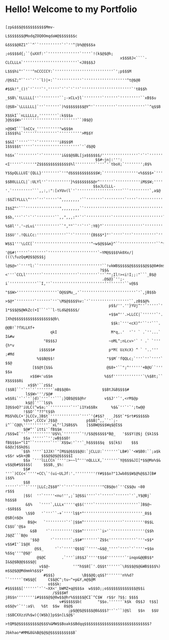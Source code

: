 # Hello! Welcome to my Portfolio

                                                                                                                                      
                                                                                                                                      
                                                                                                                                      
                                                                                                                                      
                                                                      [zp&$$$@$$$$$$$$$$Mmv-                                          
                                                                 L$$$$$$$@ModqZOQ0OmqdaW@$$$$$$$c                                     
                                                             &$$$$@8Z1"``^``''''''''''`'`''^|b%@@$$$a                                 
                                                         ;o$$$$d{;``{uXXf:'`''''''''''''''`''''`!(k$@$@h;                             
                                                       x$$$8J<````-CLCLLLn`''''''''''''''''''''''''`<J8$$$J                           
                                                     L$$$hi^'`'''^nCCCCCY:`''''''''''''''''''''''''''`';p$$$M                         
                                                   /@$$Z;^``''`'`'`l)|+:``'''''''''''`'''''''''''''''''''^t@$@8                       
                                                  #$$k!"_()!`'`'''`'.'''''`'`'`'`''`''''''''''''''''''''''`'t8$$h                     
                                                _$$B\`tLLLLL[''`''''''''``;-xCLv}l`''''''''`''''''`'''''''''``xB$$u                   
                                               (@$B>`\LLLLLL|`''`''''''`)%$$$$$$$$@Y^'`'''''''''`''''''''''''``^q$$B                  
                                              X$$kI``nLLLLLz,''''''''`:k$$$a   }@$$$W>'''''''''''''''''''''''''``)B$@}                
                                             >@$WI```lnCCv_''''''''''"w$$$m     i$$$$%i`'''''''''''''''`''''''''''>M$$Y               
                                             $$&I'`''''```'`'''''''''i8$$$M     1$$$$$t'''''`''''''''''''''''''''`'`d$@Q              
                                            h$$x``''''''''`'`''''''''i&$$@$BL[ja$$$$$$/''''''''''''''''`'`'`'''''''`:h$@t             
                                            $$#~jn|:''':<I'''''`'''''"Z$$$$$$$$$$$$$$%l'''''''''`'''`'`tboX;`'''''''';8$%             
                                           Y$$pQLLLUI'{QLL}''''''''`''"d$$$$$$$$$$$$W;`'''''''''''''''<%$$$$+`'''''''`/$$Q            
                                           $$B0LLLCL|`:ULYl''`''''''''''}%$$$$$$$$@r^''''''`'''''''''''iM$$W;'''''''''<W$$            
                                           $$aJLCLLL-'.`'''''''''```,,:,:":[xYUv(l`'`''''''''''''''''''''```'''''''''`,a$@            
                                          :$$ZlYLLL\^'''`''`'''''`^,,,,,,,,'``'''''''`'''''''''`''''`''''''''''''''`''"h@$:           
                                          I$$Z^'```'''''''''''''''",,,,,,,,``'''''''''''''''''''''''''''''''''''''''''"h$@`           
                                           $$b,'''`'`'`'`''''''''``,,",,,:"'`'`'''''''''''`''''''''''''''''''''''`''''I*$$            
                                           %$8l''.'~zLui'''''''''''``",""``''`''`:Y0}^`'''''''''''''''''`'''''''''''`'+8@$            
                                           1$$U''.!QLLCc:'''''''''''''``'`'''''''{B$$$*]"'`''''`'''`''''''''''`'''''`i&$$?            
                                            W$$1'''\LCC[`'''''''''''''''''''''''''^~w$@$$&m}^``''''''''''''''''``^faB$@$i             
                                            '@$#!'''''`'''''''`''''''''''''''''''''''`~YM@$$$$%k0Xx/|(((\fuzQq#@$$@$$$j               
                                             l@$@>'`'''"l:``''''''''''''''''''''''''''''``!vkWB$$$$$@$$$$$$@$$@8#dm$$B                
                                              ?$$&<'''`CCLl'''''''`'''''''''''''''`''''''''`''`^";Il!><i!I;;:"```_B$@                 
                                               .@$@}`'';-i`''''''''''''``I,''`''''''''''''''''''''''''''''''''``v@$$                  
                                                "$$W>''''''''''''''''''`O@$$Mu_,'`''''''''''''''''''''''''`'`,jB$$b                   
                                                 >$@*`''''''''`''''''`''`\M$@$$$$%v:`'`'''''''''''''''''``,zB$$@%                     
                                                  p$$/''.''}YUj^''`'''''`'    1*$$$@$@WkZc(+I```'``l-tLd&@$$$$/                       
                                                  +$$m^''.>LLCC|`''''''`'.         ]Xh@$$$$$$$$$$$$$$$$$@b\                           
                                                   $$k:`'''<cX)^'``''```.              @@B!`?fXLLXf+                                  
                        qkI                        M*q,.'  '`' ` .`''...`             I&#w                                            
                     "8$$$J                       ~oML^;nLcv>'` ' .` `'''             {h*v                                            
                   i$$$$$#                        p*M( UzXcX) ^ ` '..'''              ;#Md                                            
                  %$$B@$$!                       "$$M`'fQQLc;`'''`''`''''`             $$@                                            
                [$$@t{$$&                        @$8+'``";^''''''+B@U``'''              $$a                                           
               x$$W<'u$$m                       %$$f'''''''''''''`\%$8t;``              X$$$$$0i                                      
              x$$h'``z$$z                     ($$B]``'`''`'`'''''''`nB$$@8n              $$BtJ&B$$$$#                                 
             l$$W>'''/$@#                    w$$8i`'`'`'`|d)`'''`''```;}QB$@$$@hr        v$$J''`',<rM$@p                              
             k$@]`'``l$$%                  I@$$oQ?'iULC(^w$a;'`'''''''''`''`i1Ya$$Bx      %$&`''`'`';tw@@                             
            !$$O'`"??"t$$h                M$$%OLC+'}LCCv,}B$t`'''''''''''''`'''`'{#$$?    J$$t`*$rt#$$$$$b                            
            %$%+',CCCv`J$$@             p$$B|^,,``'`;-i^``C@@\'''''''''''``xL^'lJ$B$$%    [$$BW@$$$Wq$@I$$                            
            $@#^'`itti'`fB$$m         /$$$wI`''`'''''''''''U$%\`'''''''`'!/$$@$$$$$*B@_   '$$$Y(@$j {$k1$$                            
            $$a '''''``'';wB$$$O!  fB$$$o+^lI^``'''''''`''``X$$w:'`''`_h$$$$$$q  $$[k$)    $$$ &$@z}$$k@$i                            
           `$$h ''''`1JJX!`"[M$$@$$$$@U:`jCLLU:`''''''`LB#)`'<W$B0:``;a$k  v$$r w$k+@B     $$$@$@$@$$$$$I                             
            $$a `'''lLLCCn`'''':>~~l^'''nQLLLX,`''''''`Y@$$$&JI[*$$@Ma%$& v$$@b#$$$$$(     $$$B,_$%:                                  
            $$#  '''`)CCc<`''''+CC\`'(ui~ULJf:'.'''''''''!Y#$$$o?"1Jwb8$$W$@%@$$J[B#      i$$%                                        
            $$8  '''''`'``'`'''|LLC;Z$$0^`'`'''`''''''''''''"CB$@o!`''C$$@u ~80           r$$$                                        
            |$$(  ''`'''''<nu!'',;`1@$$i''''`'`'''''`''''''`'`,Y$@Bj`                     h$$$8                                       
             &$%   `''''`,LLLx'''''q$$(''''`'''''''''''''''''''`]B$@~                    -$$8$$$                                      
             \$$O   '`'''``-+`''''l$$*^''''''''''''''''''''''''''_8$$                    @$B{n$@x                                     
              B$@<   `'''''''''`'`|$$m^'''''''''''''''''`'''''''''0$$L                  C$$U`'@$a                                     
               &$B    '`''''''''''($$m^''''''``i>'`'''''''''''''''{$$h                 J$@Z```B@o                                     
               '$$@     '`'''''''`;$$#"''''''`Z$$c''''''''''''`'''<$$*                v$$#I'`1$@X                                     
                 @$$_     '`'`'''''Q$$Q``''''~&$@_''''`''''`'`''''+$$o               %$$q'''"@$@'                                     
                  @$@C       .`'''`i8$$J`''''t$$d''''''''`'inqo&@@B$$*             I&$@$B@@$$$$@|                                     
                   v$$@-          ''"h$$8[`'.Q$$t''''''`\8$$$@$@&WB$$$$%)         m$$@$@@Mdmmk%$$$*                                   
                     #$$$}            \B$$@Q;q$$?'''''''n%%d?``'''''`tW$$@[     C$$@C^;tu~^+p&Y,m@$@M                                 
                       o$$$k:            #$$$$$$[''''''`'`'~XX<'_bWMZ+q@$$$a  w$$$O;;o$$$$$$$$$$$$$@$$i                               
                         /$$$$Wf            j8$$n''''''''i#$$$$@$@0w$$@hr%$$$$$@CI`^C$W  r$$r ?$$: $$$$                               
                            v#$$$$$$b(       "$$o.''''''`k$k  O$$J  t$$]  o$$@v'`'':a$\   %$t  $$w  8$@$                              
                                ;p$@@$@$$$$@8&$$$?''`'``)@$l   $$n   $$U  :$$BCXXzzU%$w){(W$b}}p$$n[L$@$'                             
                                        >tQM$@$$$$$$$$$@$$$%&MW$$Boak$$Bdqq$$$$$$$$$$$$$$$$$$$$$$$$$$$$$?                             
                                               Jbkhao*#MM&8&%B@$@$@$$$$$$$$$$B`                                                       
                                                                                                                                      
                                                                                                                                      
                                                                                                                                      
                                                                                                                                      
